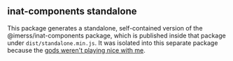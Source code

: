 ## inat-components standalone

This package generates a standalone, self-contained version of the @imerss/inat-components package, which is published 
inside that package under `dist/standalone.min.js`. It was isolated into this separate package because the [gods 
weren't playing nice with me](https://github.com/IMERSS/inat-components/issues/12).

